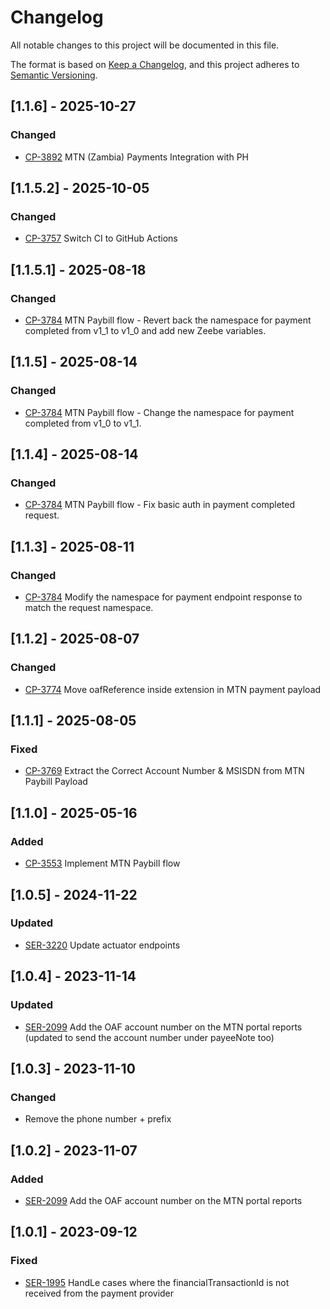 # Changelog
All notable changes to this project will be documented in this file.

The format is based on [Keep a Changelog](https://keepachangelog.com/en/1.0.0/),
and this project adheres to [Semantic Versioning](https://semver.org/spec/v2.0.0.html).

## [1.1.6] - 2025-10-27
### Changed
- [CP-3892](https://oneacrefund.atlassian.net/browse/CP-3892) MTN (Zambia) Payments Integration with PH

## [1.1.5.2] - 2025-10-05
### Changed
- [CP-3757](https://oneacrefund.atlassian.net/browse/CP-3757) Switch CI to GitHub Actions

## [1.1.5.1] - 2025-08-18
### Changed
- [CP-3784](https://oneacrefund.atlassian.net/browse/CP-3784) MTN Paybill flow - Revert back the namespace for payment completed from v1_1 to v1_0 and add new Zeebe variables.

## [1.1.5] - 2025-08-14
### Changed
- [CP-3784](https://oneacrefund.atlassian.net/browse/CP-3784) MTN Paybill flow - Change the namespace for payment completed from v1_0 to v1_1.

## [1.1.4] - 2025-08-14
### Changed
- [CP-3784](https://oneacrefund.atlassian.net/browse/CP-3784) MTN Paybill flow - Fix basic auth in payment completed request.

## [1.1.3] - 2025-08-11
### Changed
- [CP-3784](https://oneacrefund.atlassian.net/browse/CP-3784) Modify the namespace for payment endpoint response to match the request namespace.

## [1.1.2] - 2025-08-07
### Changed
- [CP-3774](https://oneacrefund.atlassian.net/browse/CP-3774) Move oafReference inside extension in MTN payment payload

## [1.1.1] - 2025-08-05
### Fixed
- [CP-3769](https://oneacrefund.atlassian.net/browse/CP-3769) Extract the Correct Account Number & MSISDN from MTN Paybill Payload

## [1.1.0] - 2025-05-16
### Added
- [CP-3553](https://oneacrefund.atlassian.net/browse/CP-3553) Implement MTN Paybill flow

## [1.0.5] - 2024-11-22
### Updated
- [SER-3220](https://oneacrefund.atlassian.net/browse/SER-3220) Update actuator endpoints

## [1.0.4] - 2023-11-14
### Updated
- [SER-2099](https://oneacrefund.atlassian.net/browse/SER-2099) Add the OAF account number on the MTN portal reports (updated to send the account number under payeeNote too)

## [1.0.3] - 2023-11-10
### Changed
-  Remove the phone number + prefix


## [1.0.2] - 2023-11-07
### Added
- [SER-2099](https://oneacrefund.atlassian.net/browse/SER-2099) Add the OAF account number on the MTN portal reports

## [1.0.1] - 2023-09-12
### Fixed
- [SER-1995](https://oneacrefund.atlassian.net/browse/SER-1995) HandLe cases where the financialTransactionId is not received from the payment provider
